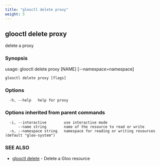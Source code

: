 ```yaml
---
title: "glooctl delete proxy"
weight: 5
---
```

## glooctl delete proxy

delete a proxy

### Synopsis

usage: glooctl delete proxy [NAME] [--namespace=namespace]

```
glooctl delete proxy [flags]
```

### Options

```
  -h, --help   help for proxy
```

### Options inherited from parent commands

```
  -i, --interactive        use interactive mode
      --name string        name of the resource to read or write
  -n, --namespace string   namespace for reading or writing resources (default "gloo-system")
```

### SEE ALSO

* [glooctl delete](glooctl_delete)	 - Delete a Gloo resource

